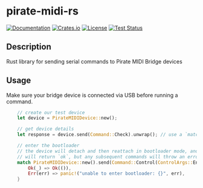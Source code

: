# pirate-midi-rs

[![Documentation](https://docs.rs/pirate-midi-rs/badge.svg)](https://docs.rs/pirate-midi-rs/latest/pirate_midi_rs/)
[![Crates.io](https://img.shields.io/crates/v/pirate-midi-rs.svg)](https://crates.io/crates/pirate-midi-rs)
[![License](https://img.shields.io/crates/l/pirate-midi-rs.svg)](https://github.com/beckler/pirate-midi-rs/blob/main/LICENSE)
[![Test Status](https://github.com/beckler/pirate-midi-rs/workflows/release-please/badge.svg?event=push)](https://github.com/beckler/pirate-midi-rs/actions)

## Description

Rust library for sending serial commands to Pirate MIDI Bridge devices

## Usage

Make sure your bridge device is connected via USB before running a command.

```rust
    // create our test device
    let device = PirateMIDIDevice::new();

    // get device details
    let response = device.send(Command::Check).unwrap(); // use a `match` instead of `.unwrap()`

    // enter the bootloader
    // the device will detach and then reattach in bootloader mode, and the serial port will no longer be available.
    // will return `ok`, but any subsequent commands will throw an error
    match PirateMIDIDevice::new().send(Command::Control(ControlArgs::EnterBootloader)) {
        Ok(_) => Ok(()),
        Err(err) => panic!("unable to enter bootloader: {}", err),
    }
```
